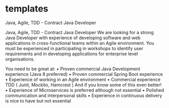 # templates

Java, Agile, TDD - Contract Java Developer 
 
Java, Agile, TDD - Contract Java Developer
We are looking for a strong Java Developer with experience of developing software and web applications in cross-functional teams within an Agile environment. You must be experienced in participating in workshops to identify user requirements and in developing applications for enterprise level organisations.


You need to be great at:
•	Proven commercial Java Development experience (Java 8 preferred)
•	Proven commercial Spring Boot experience
•	Experience of working in an Agile environment
•	Commercial experience TDD ( Junit, Mockito, Hamcrest )
And if you know some of this even better!
•	Experience of Microservices is preferred although not essential
•	Polished communication and interpersonal skills
•	Experience in continuous delivery is nice to have but not essential
